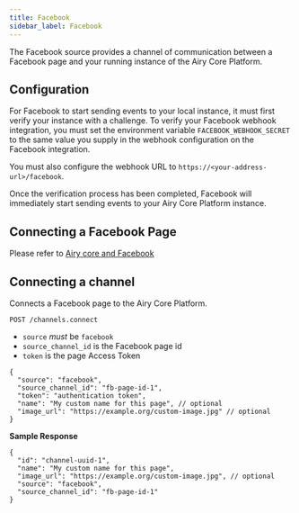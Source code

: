 ```yaml
---
title: Facebook
sidebar_label: Facebook
---
```


The Facebook source provides a channel of communication between a Facebook page and your running instance of the Airy Core Platform.

## Configuration

For Facebook to start sending events to your local instance, it must first
verify your instance with a challenge. To verify your Facebook webhook
integration, you must set the environment variable `FACEBOOK_WEBHOOK_SECRET` to
the same value you supply in the webhook configuration on the Facebook
integration.

You must also configure the webhook URL to `https://<your-address-url>/facebook`.

Once the verification process has been completed, Facebook will immediately
start sending events to your Airy Core Platform instance.

## Connecting a Facebook Page

Please refer to [Airy core and Facebook](/docs/docs/guides/airy-core-and-facebook.md)

## Connecting a channel

Connects a Facebook page to the Airy Core Platform.

```
POST /channels.connect
```

- `source` _must_ be `facebook`
- `source_channel_id` is the Facebook page id
- `token` is the page Access Token

```json5
{
  "source": "facebook",
  "source_channel_id": "fb-page-id-1",
  "token": "authentication token",
  "name": "My custom name for this page", // optional
  "image_url": "https://example.org/custom-image.jpg" // optional
}
```

**Sample Response**

```json5
{
  "id": "channel-uuid-1",
  "name": "My custom name for this page",
  "image_url": "https://example.org/custom-image.jpg", // optional
  "source": "facebook",
  "source_channel_id": "fb-page-id-1"
}
```
